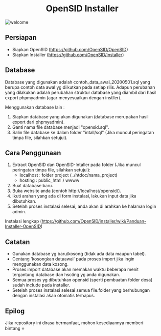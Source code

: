 <h1 align="center">OpenSID Installer</h1>

![welcome](https://user-images.githubusercontent.com/57283157/80909272-26244500-8d51-11ea-9f77-018ade7b2ab3.png)

## Persiapan
- Siapkan OpenSID (https://github.com/OpenSID/OpenSID)
- Siapkan Installer (https://github.com/OpenSID/installer)

## Database
Database yang digunakan adalah contoh_data_awal_20200501.sql yang berupa contoh data awal yg diikutkan pada setiap rilis. Adapun perubahan yang dilakukan adalah perubahan struktur database yang diambil dari hasil export phpmyadmin (agar menyesuaikan dengan instller).

Menggunakan database lain :
1. Siapkan database yang akan digunakan (database merupakan hasil export dari phpmyadmin).
2. Ganti nama file database menjadi "opensid.sql".
3. Salin file database ke dalam folder "intall/sql" (Jika muncul peringatan timpa file, silahkan setujui).

## Cara Penggunaan
1. Extract OpenSID dan OpenSID-Intaller pada folder (Jika muncul peringatan timpa file, silahkan setujui):
   - localhost : folder project (../htdoc/nama_project)
   - hosting : public_html / wwww
2. Buat database baru.
3. Buka website anda (contoh http://localhost/opensid/).
4. Ikuti arahan yang ada di form instalasi, lakukan input data jika dibutuhkan.
5. Setelah proses instalasi selesai, anda akan di arahkan ke halaman login admin.

Instalasi lengkap (https://github.com/OpenSID/installer/wiki/Panduan-Installer-OpenSID) 

## Catatan
- Gunakan database yg baru/kosong (tidak ada data maupun tabel).
- Centang 'kosongkan dataawal' pada proses import jika ingin menggunakan data kosong.
- Proses import database akan memakan waktu beberapa menit tergantung database dan hsoting yg anda digunakan.
- Semua proses yg dibutuhkan opensid (sperti pembuatan folder desa) sudah include pada installer.
- Setelah proses instalasi selesai semua file.folder yang berhubungan dengan instalasi akan otomatis terhapus.

## Epilog
Jika repository ini dirasa bermanfaat, mohon kesediaannya memberi bintang ⭐
